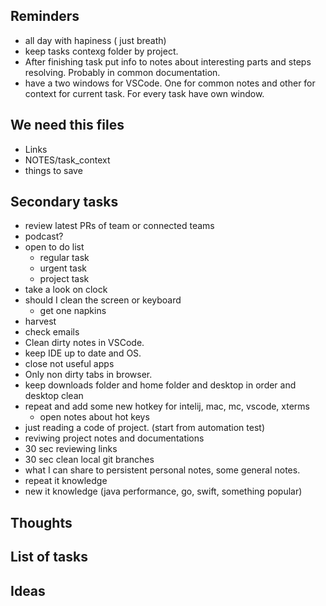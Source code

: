 ## Reminders

- all day with hapiness ( just breath)
- keep tasks contexg folder by project. 
- After finishing task put info to notes about interesting parts and steps resolving. Probably in common documentation.
- have a two windows for VSCode. One for common notes and other for context for current task. For every task have own window. 

## We need this files

- Links
- NOTES/task_context
- things to save

## Secondary tasks

- review latest PRs of team or connected teams
- podcast?
- open to do list
  - regular task
  - urgent task
  - project task
- take a look on clock  
- should I clean the screen or keyboard
  - get one napkins    
- harvest
- check emails
- Clean dirty notes in VSCode.
- keep IDE up to date and OS.  
- close not useful apps
- Only non dirty tabs in browser.  
- keep downloads folder and home folder and desktop in order and desktop clean
- repeat and add some new hotkey for intelij, mac, mc, vscode, xterms
  - open notes about hot keys 
- just reading a code of project. (start from automation test)
- reviwing project notes and documentations
- 30 sec reviewing links
- 30 sec clean local git branches
- what I can share to persistent personal notes, some general notes.
- repeat it knowledge
- new it knowledge (java performance, go, swift, something popular)

## Thoughts

## List of tasks

## Ideas